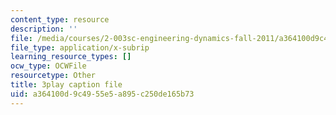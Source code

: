 ```yaml
---
content_type: resource
description: ''
file: /media/courses/2-003sc-engineering-dynamics-fall-2011/a364100d9c4955e5a895c250de165b73_Fo-Y6kEMURk.vtt
file_type: application/x-subrip
learning_resource_types: []
ocw_type: OCWFile
resourcetype: Other
title: 3play caption file
uid: a364100d-9c49-55e5-a895-c250de165b73
---
```

